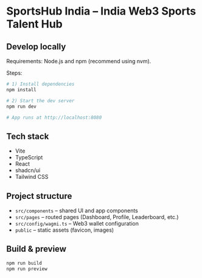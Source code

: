 # SportsHub India – India Web3 Sports Talent Hub

## Develop locally

Requirements: Node.js and npm (recommend using nvm).

Steps:

```sh
# 1) Install dependencies
npm install

# 2) Start the dev server
npm run dev

# App runs at http://localhost:8080
```

## Tech stack

- Vite
- TypeScript
- React
- shadcn/ui
- Tailwind CSS

## Project structure

- `src/components` – shared UI and app components
- `src/pages` – routed pages (Dashboard, Profile, Leaderboard, etc.)
- `src/config/wagmi.ts` – Web3 wallet configuration
- `public` – static assets (favicon, images)

## Build & preview

```sh
npm run build
npm run preview
```
